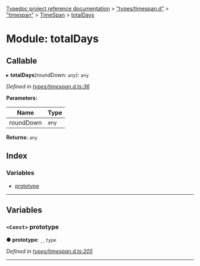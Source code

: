 [Typedoc project reference documentation](../README.md) > ["types/timespan.d"](../modules/_types_timespan_d_.md) > ["timespan"](../modules/_types_timespan_d_._timespan_.md) > [TimeSpan](../classes/_types_timespan_d_._timespan_.timespan.md) > [totalDays](../modules/_types_timespan_d_._timespan_.timespan.totaldays.md)

# Module: totalDays

## Callable
▸ **totalDays**(roundDown: *`any`*): `any`

*Defined in [types/timespan.d.ts:36](https://github.com/DocuWare/REST-Sample-TS/blob/0222c3e/src/types/timespan.d.ts#L36)*

**Parameters:**

| Name | Type |
| ------ | ------ |
| roundDown | `any` |

**Returns:** `any`

## Index

### Variables

* [prototype](_types_timespan_d_._timespan_.timespan.totaldays.md#prototype)

---

## Variables

<a id="prototype"></a>

### `<Const>` prototype

**● prototype**: *`__type`*

*Defined in [types/timespan.d.ts:205](https://github.com/DocuWare/REST-Sample-TS/blob/0222c3e/src/types/timespan.d.ts#L205)*

___

